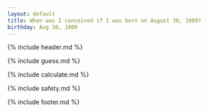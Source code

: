 ```yaml
---
layout: default
title: When was I conceived if I was born on August 30, 1909?
birthday: Aug 30, 1909
---
```


{% include header.md %}

{% include guess.md %}

{% include calculate.md %}

{% include safety.md %}

{% include footer.md %}



